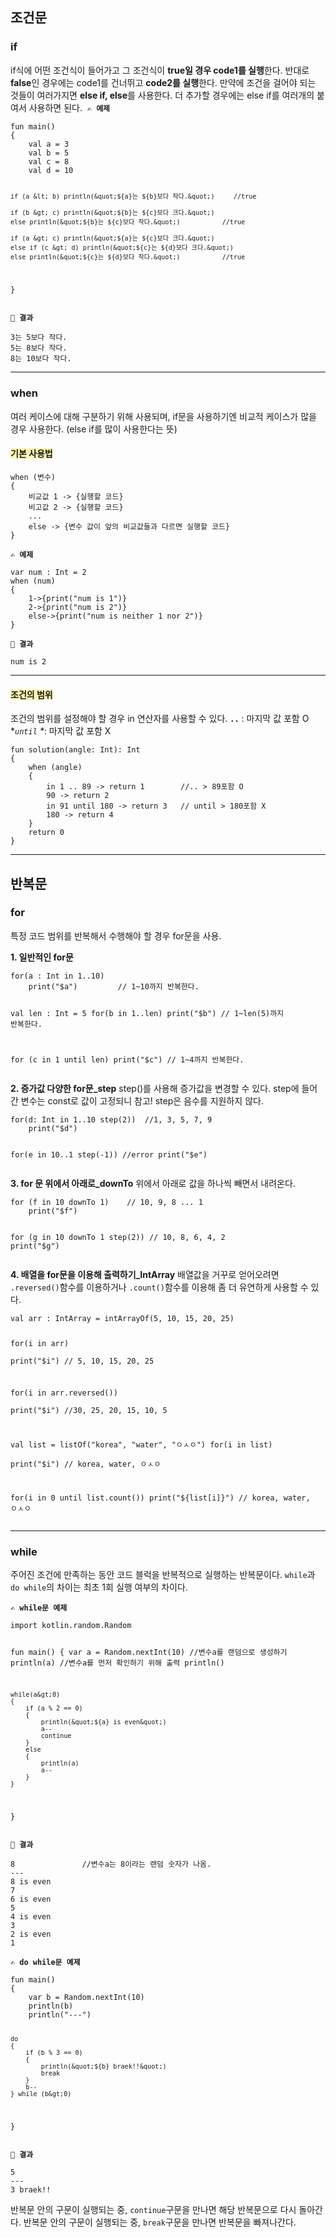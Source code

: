 <h2 id="조건문">조건문</h2>
<h3 id="if">if</h3>
<p>if식에 어떤 조건식이 들어가고 그 조건식이 <strong>true일 경우 code1를 실행</strong>한다. 반대로 <strong>false</strong>인 경우에는 code1를 건너뛰고 <strong>code2를 실행</strong>한다.
만약에 조건을 걸어야 되는 것들이 여러가지면 <strong>else if, else</strong>를 사용한다. 더 추가할 경우에는 else if를 여러개의 붙여서 사용하면 된다. 
<img alt="" src="https://velog.velcdn.com/images/a700hui/post/6143156e-b43c-4cf6-9865-d817529b4169/image.png" />
<strong><code>✍️ 예제</code></strong></p>
<pre><code class="language-kotlin">fun main() 
{
    val a = 3
    val b = 5
    val c = 8
    val d = 10

    if (a &lt; b) println(&quot;${a}는 ${b}보다 작다.&quot;)     //true

    if (b &gt; c) println(&quot;${b}는 ${c}보다 크다.&quot;)
    else println(&quot;${b}는 ${c}보다 작다.&quot;)           //true

    if (a &gt; c) println(&quot;${a}는 ${c}보다 크다.&quot;)
    else if (c &gt; d) println(&quot;${c}는 ${d}보다 크다.&quot;)
    else println(&quot;${c}는 ${d}보다 작다.&quot;)           //true
}</code></pre>
<p><strong><code>👀 결과</code></strong></p>
<pre><code class="language-kotlin">3는 5보다 작다.
5는 8보다 작다.
8는 10보다 작다.</code></pre>
<hr />
<h3 id="when">when</h3>
<p>여러 케이스에 대해 구분하기 위해 사용되며, if문을 사용하기엔 비교적 케이스가 많을 경우 사용한다. (else if를 많이 사용한다는 뜻)</p>
<h4 id="span-stylebackground-color-fff5b1기본-사용법span"><span style="background-color: #fff5b1;"><strong>기본 사용법</strong></span></h4>
<pre><code class="language-kotlin">when (변수)
{
    비교값 1 -&gt; {실행할 코드}
    비고값 2 -&gt; {실행할 코드}
    ...
    else -&gt; {변수 값이 앞의 비교값들과 다르면 실행할 코드}
}</code></pre>
<p><strong><code>✍️ 예제</code></strong></p>
<pre><code class="language-kotlin">var num : Int = 2
when (num)
{
    1-&gt;{print(&quot;num is 1&quot;)}
    2-&gt;{print(&quot;num is 2&quot;)}
    else-&gt;{print(&quot;num is neither 1 nor 2&quot;)}
}</code></pre>
<p><strong><code>👀 결과</code></strong></p>
<pre><code class="language-kotlin">num is 2</code></pre>
<hr />
<h4 id="span-stylebackground-color-fff5b1조건의-범위span"><span style="background-color: #fff5b1;"><strong>조건의 범위</strong></span></h4>
<p>조건의 범위를 설정해야 할 경우 in 연산자를 사용할 수 있다. 
<strong><code>..</code></strong> : 마지막 값 포함 O
*<em><code>until</code> *</em>: 마지막 값 포함 X</p>
<pre><code class="language-kotlin">fun solution(angle: Int): Int 
{
    when (angle) 
    {
        in 1 .. 89 -&gt; return 1        //.. &gt; 89포함 O
        90 -&gt; return 2
        in 91 until 180 -&gt; return 3   // until &gt; 180포함 X
        180 -&gt; return 4
    }
    return 0
}</code></pre>
<hr />
<h2 id="반복문">반복문</h2>
<h3 id="for">for</h3>
<p>특정 코드 범위를 반복해서 수행해야 할 경우 for문을 사용. </p>
<p><strong>1. 일반적인 for문</strong></p>
<pre><code class="language-kotlin">for(a : Int in 1..10)
    print(&quot;$a&quot;)         // 1~10까지 반복한다. 

val len : Int = 5
for(b in 1..len)
    print(&quot;$b&quot;)        // 1~len(5)까지 반복한다. 

for (c in 1 until len)
    print(&quot;$c&quot;)       // 1~4까지 반복한다. 
</code></pre>
<p><strong>2. 증가값 다양한 for문_step</strong>
step()를 사용해 증가값을 변경할 수 있다. 
step에 들어간 변수는 const로 값이 고정되니 참고!
step은 음수를 지원하지 않다. </p>
<pre><code class="language-kotlin">for(d: Int in 1..10 step(2))  //1, 3, 5, 7, 9
    print(&quot;$d&quot;)

for(e in 10..1 step(-1))     //error
    print(&quot;$e&quot;)</code></pre>
<p><strong>3. for 문 위에서 아래로_downTo</strong>
위에서 아래로 값을 하나씩 빼면서 내려온다. </p>
<pre><code class="language-kotlin">for (f in 10 downTo 1)    // 10, 9, 8 ... 1
    print(&quot;$f&quot;)

for (g in 10 downTo 1 step(2))  // 10, 8, 6, 4, 2
    print(&quot;$g&quot;)</code></pre>
<p><strong>4. 배열을 for문을 이용해 출력하기_IntArray</strong>
배열값을 거꾸로 얻어오려면 <code>.reversed()</code>함수를 이용하거나 <code>.count()</code>함수를 이용해 좀 더 유연하게 사용할 수 있다. </p>
<pre><code class="language-kotlin">val arr : IntArray = intArrayOf(5, 10, 15, 20, 25)

for(i in arr)   
    print(&quot;$i&quot;)             // 5, 10, 15, 20, 25

for(i in arr.reversed())    
    print(&quot;$i&quot;)             //30, 25, 20, 15, 10, 5

val list = listOf(&quot;korea&quot;, &quot;water&quot;, &quot;ㅇㅅㅇ&quot;)
for(i in list)    
    print(&quot;$i&quot;)             // korea, water, ㅇㅅㅇ

for(i in 0 until list.count())
    print(&quot;${list[i]}&quot;)     // korea, water, ㅇㅅㅇ</code></pre>
<hr />
<h3 id="while">while</h3>
<p>주어진 조건에 만족하는 동안 코드 블럭을 반복적으로 실행하는 반복문이다. 
<code>while</code>과 <code>do while</code>의 차이는 최초 1회 실행 여부의 차이다. </p>
<p><strong><code>✍️ while문 예제</code></strong></p>
<pre><code class="language-kotlin">import kotlin.random.Random

fun main()
{
    var a = Random.nextInt(10)         //변수a를 랜덤으로 생성하기
    println(a)                         //변수a를 먼저 확인하기 위해 출력
    println()

    while(a&gt;0)
    {
        if (a % 2 == 0)
        {
            println(&quot;${a} is even&quot;)
            a--
            continue
        }
        else
        {
            println(a)
            a--
        }
    }
}</code></pre>
<p><strong><code>👀 결과</code></strong></p>
<pre><code class="language-kotlin">8               //변수a는 8이라는 랜덤 숫자가 나옴.
---
8 is even
7
6 is even
5
4 is even
3
2 is even
1</code></pre>
<p><strong><code>✍️ do while문 예제</code></strong></p>
<pre><code class="language-kotlin">fun main()
{
    var b = Random.nextInt(10)
    println(b)
    println(&quot;---&quot;)

    do
    {
        if (b % 3 == 0)
        {
            println(&quot;${b} braek!!&quot;)
            break
        }
        b--
    } while (b&gt;0)


}</code></pre>
<p><strong><code>👀 결과</code></strong></p>
<pre><code class="language-kotlin">5
---
3 braek!!</code></pre>
<p>반복문 안의 구문이 실행되는 중, <code>continue</code>구문을 만나면 해당 반복문으로 다시 돌아간다. 
반복문 안의 구문이 실행되는 중, <code>break</code>구문을 만나면 반복문을 빠져나간다. </p>